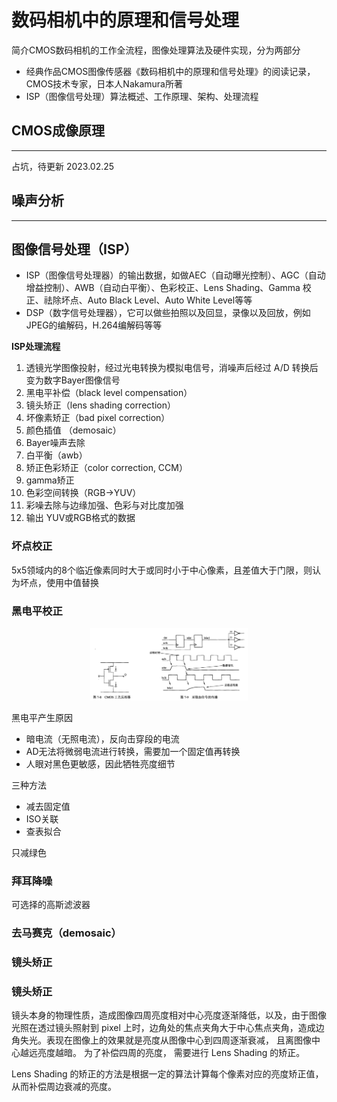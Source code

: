 # 数码相机中的原理和信号处理  

简介CMOS数码相机的工作全流程，图像处理算法及硬件实现，分为两部分
- 经典作品CMOS图像传感器《数码相机中的原理和信号处理》的阅读记录，CMOS技术专家，日本人Nakamura所著
- ISP（图像信号处理）算法概述、工作原理、架构、处理流程


## CMOS成像原理
---    
占坑，待更新 2023.02.25

## 噪声分析
---    



## 图像信号处理（ISP）

- ISP（图像信号处理器）的输出数据，如做AEC（自动曝光控制）、AGC（自动增益控制）、AWB（自动白平衡）、色彩校正、Lens Shading、Gamma 校正、祛除坏点、Auto Black Level、Auto White Level等等
- DSP（数字信号处理器），它可以做些拍照以及回显，录像以及回放，例如JPEG的编解码，H.264编解码等等


**ISP处理流程**
1. 透镜光学图像投射，经过光电转换为模拟电信号，消噪声后经过 A/D 转换后变为数字Bayer图像信号
2. 黑电平补偿（black level compensation）
3. 镜头矫正（lens shading correction）
4. 坏像素矫正（bad pixel correction）
5. 颜色插值 （demosaic）
6. Bayer噪声去除
7. 白平衡（awb）
8. 矫正色彩矫正（color correction, CCM）
9. gamma矫正
10. 色彩空间转换（RGB->YUV）
11. 彩噪去除与边缘加强、色彩与对比度加强
12. 输出 YUV或RGB格式的数据



### **坏点校正**

5x5领域内的8个临近像素同时大于或同时小于中心像素，且差值大于门限，则认为坏点，使用中值替换
 

### **黑电平校正**
<div align=center>
<img src="./Img/硬件加速课程/2.1.1.png" alt="暗电流" width=50%>
</div>   


黑电平产生原因
- 暗电流（无照电流），反向击穿段的电流
- AD无法将微弱电流进行转换，需要加一个固定值再转换
- 人眼对黑色更敏感，因此牺牲亮度细节

三种方法
- 减去固定值
- ISO关联
- 查表拟合

只减绿色


### **拜耳降噪**
可选择的高斯滤波器


### **去马赛克（demosaic）**


### **镜头矫正**


### **镜头矫正**

镜头本身的物理性质，造成图像四周亮度相对中心亮度逐渐降低，以及，由于图像光照在透过镜头照射到 pixel 上时，边角处的焦点夹角大于中心焦点夹角，造成边角失光。表现在图像上的效果就是亮度从图像中心到四周逐渐衰减， 且离图像中心越远亮度越暗。 为了补偿四周的亮度， 需要进行 Lens Shading 的矫正。

Lens Shading 的矫正的方法是根据一定的算法计算每个像素对应的亮度矫正值，从而补偿周边衰减的亮度。